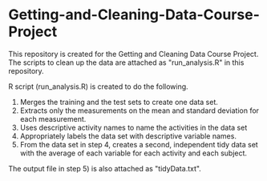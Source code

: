 # Getting-and-Cleaning-Data-Course-Project
This repository is created for the Getting and Cleaning Data Course Project.
The scripts to clean up the data are attached as "run_analysis.R" in this repository.

R script (run_analysis.R) is created to do the following.
1) Merges the training and the test sets to create one data set.
2) Extracts only the measurements on the mean and standard deviation for each measurement. 
3) Uses descriptive activity names to name the activities in the data set
4) Appropriately labels the data set with descriptive variable names. 
5) From the data set in step 4, creates a second, independent tidy data set with the average of each variable for each activity and each subject.

The output file in step 5) is also attached as "tidyData.txt".
